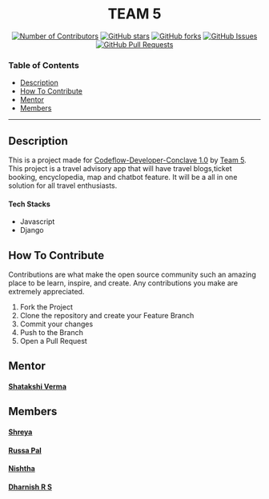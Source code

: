 <h1 align="center"> TEAM 5</h1>

<div align="center">
  
  [![Number of Contributors](https://img.shields.io/github/contributors/CodeFlow201/Team-5)](https://github.com/CodeFlow201/Team-5/graphs/contributors)
  [![GitHub stars](https://img.shields.io/github/stars/CodeFlow201/Team-5)](https://github.com/CodeFlow201/Team-5/stargazers)
  [![GitHub forks](https://img.shields.io/github/forks/CodeFlow201/Team-5)](https://github.com/CodeFlow201/Team-5/network)
  [![GitHub Issues](https://img.shields.io/github/issues/CodeFlow201/Team-5)](https://github.com/CodeFlow201/Team-5/issues)
  [![GitHub Pull Requests](https://img.shields.io/github/issues-pr/kylelobo/The-Documentation-Compendium.svg)](https://github.com/CodeFlow201/Team-5/pulls)

</div>

### Table of Contents

- [Description](#description)
- [How To Contribute](#how-to-contribute)
- [Mentor](#mentor)
- [Members](#members)

---

## Description

This is a project made for [Codeflow-Developer-Conclave 1.0](https://user-images.githubusercontent.com/56452820/134432144-9672c5c2-7ce3-4d98-aef5-81b4577b2930.png) by [Team 5](https://github.com/CodeFlow201/Team-5). This project is a travel advisory app that will have travel blogs,ticket booking, encyclopedia, map and chatbot feature. It will be a all in one solution for all travel enthusiasts.

#### Tech Stacks

- Javascript
- Django

## How To Contribute

Contributions are what make the open source community such an amazing place to be learn, inspire, and create. Any contributions you make are extremely appreciated.

1. Fork the Project
2. Clone the repository and create your Feature Branch
3. Commit your changes
4. Push to the Branch 
5. Open a Pull Request


## Mentor

 #### [Shatakshi Verma](https://github.com/Shatakshi-verma)
 
## Members
 
 #### [Shreya](https://github.com/shreya0005)
 #### [Russa Pal](https://github.com/russapal)
 #### [Nishtha](https://github.com/Nishtha-Goyal)
 #### [Dharnish R S](https://github.com/VijayHitler)
 

